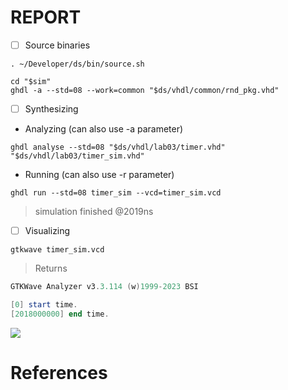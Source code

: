 # REPORT

- [ ] Source binaries

```
. ~/Developer/ds/bin/source.sh
```

```
cd "$sim"
ghdl -a --std=08 --work=common "$ds/vhdl/common/rnd_pkg.vhd"
```

- [ ] Synthesizing

* Analyzing (can also use -a parameter)

```
ghdl analyse --std=08 "$ds/vhdl/lab03/timer.vhd" "$ds/vhdl/lab03/timer_sim.vhd"
```

* Running (can also use -r parameter)

```
ghdl run --std=08 timer_sim --vcd=timer_sim.vcd
```
> simulation finished @2019ns

- [ ] Visualizing

```
gtkwave timer_sim.vcd
```
> Returns
```powershell
GTKWave Analyzer v3.3.114 (w)1999-2023 BSI

[0] start time.
[2018000000] end time.
```

<img src=images/timer_sim.png width='' height='' > </img>


# References

